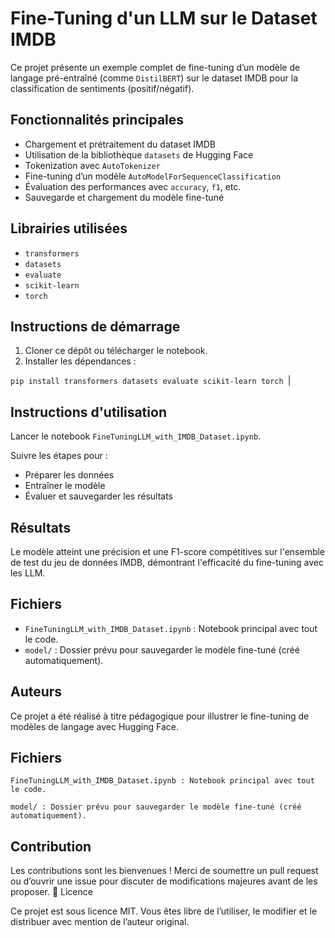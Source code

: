 # Fine-Tuning d'un LLM sur le Dataset IMDB

Ce projet présente un exemple complet de fine-tuning d’un modèle de langage pré-entraîné (comme `DistilBERT`) sur le dataset IMDB pour la classification de sentiments (positif/négatif).

##  Fonctionnalités principales

- Chargement et prétraitement du dataset IMDB
- Utilisation de la bibliothèque `datasets` de Hugging Face
- Tokenization avec `AutoTokenizer`
- Fine-tuning d’un modèle `AutoModelForSequenceClassification`
- Évaluation des performances avec `accuracy`, `f1`, etc.
- Sauvegarde et chargement du modèle fine-tuné

##  Librairies utilisées

- `transformers`
- `datasets`
- `evaluate`
- `scikit-learn`
- `torch`

##  Instructions de démarrage

1. Cloner ce dépôt ou télécharger le notebook.
2. Installer les dépendances :


```pip install transformers datasets evaluate scikit-learn torch ```|
##  Instructions d'utilisation

Lancer le notebook `FineTuningLLM_with_IMDB_Dataset.ipynb`.

Suivre les étapes pour :

- Préparer les données
- Entraîner le modèle
- Évaluer et sauvegarder les résultats

##  Résultats

Le modèle atteint une précision et une F1-score compétitives sur l'ensemble de test du jeu de données IMDB, démontrant l'efficacité du fine-tuning avec les LLM.

##  Fichiers

- `FineTuningLLM_with_IMDB_Dataset.ipynb` : Notebook principal avec tout le code.
- `model/` : Dossier prévu pour sauvegarder le modèle fine-tuné (créé automatiquement).

##  Auteurs

Ce projet a été réalisé à titre pédagogique pour illustrer le fine-tuning de modèles de langage avec Hugging Face.


##  Fichiers

    FineTuningLLM_with_IMDB_Dataset.ipynb : Notebook principal avec tout le code.

    model/ : Dossier prévu pour sauvegarder le modèle fine-tuné (créé automatiquement).

##  Contribution

Les contributions sont les bienvenues !
Merci de soumettre un pull request ou d’ouvrir une issue pour discuter de modifications majeures avant de les proposer.
📄 Licence

Ce projet est sous licence MIT.
Vous êtes libre de l’utiliser, le modifier et le distribuer avec mention de l’auteur original.
